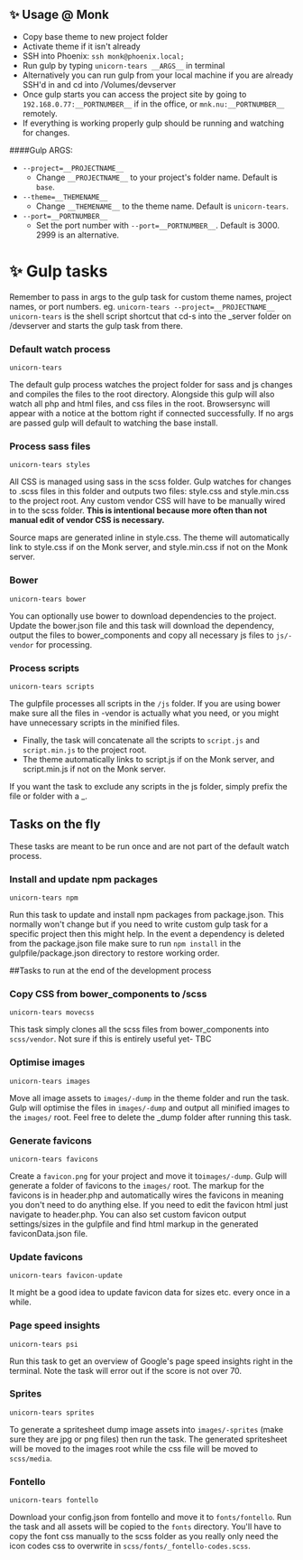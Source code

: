 ## ✨ Usage @ Monk
- Copy base theme to new project folder
- Activate theme if it isn't already
- SSH into Phoenix: ``ssh monk@phoenix.local; ``
- Run gulp by typing ``unicorn-tears __ARGS__`` in terminal
- Alternatively you can run gulp from your local machine if you are already SSH'd in and cd into /Volumes/devserver
- Once gulp starts you can access the project site by going to ``192.168.0.77:__PORTNUMBER__`` if in the office, or ``mnk.nu:__PORTNUMBER__`` remotely.
- If everything is working properly gulp should be running and watching for changes.

####Gulp ARGS:
- ``--project=__PROJECTNAME__ ``  
    - Change ``__PROJECTNAME__`` to your project's folder name. Default is `base`.
- ``--theme=__THEMENAME__`` 
    - Change ``__THEMENAME__`` to the theme name. Default is `unicorn-tears`.
- ``--port=__PORTNUMBER__ ``
    - Set the port number with ``--port=__PORTNUMBER__``. Default is 3000. 2999 is an alternative.


# ✨ Gulp tasks

Remember to pass in args to the gulp task for custom theme names, project names, or port numbers.
eg. ``unicorn-tears --project=__PROJECTNAME__``
``unicorn-tears`` is the shell script shortcut that cd-s into the _server folder on /devserver and starts the gulp task from there.

### Default watch process
``unicorn-tears``

The default gulp process watches the project folder for sass and js changes and compiles the files to the root directory. Alongside this gulp will also watch all php and html files, and css files in the root.
Browsersync will appear with a notice at the bottom right if connected successfully.
If no args are passed gulp will default to watching the base install.

### Process sass files
``unicorn-tears styles``

All CSS is managed using sass in the scss folder. Gulp watches for changes to .scss files in this folder and outputs two files: style.css and style.min.css to the project root. 
Any custom vendor CSS will have to be manually wired in to the scss folder. **This is intentional because more often than not manual edit of vendor CSS is necessary.**

Source maps are generated inline in style.css. The theme will automatically link to style.css if on the Monk server, and style.min.css if not on the Monk server.

### Bower
``unicorn-tears bower``

You can optionally use bower to download dependencies to the project. Update the bower.json file and this task will download the dependency, output the files to bower_components and copy all necessary js files to ``js/-vendor`` for processing.

### Process scripts
``unicorn-tears scripts``

The gulpfile processes all scripts in the ``/js`` folder. If you are using bower make sure all the files in -vendor is actually what you need, or you might have unnecessary scripts in the minified files.

- Finally, the task will concatenate all the scripts to ``script.js`` and ``script.min.js`` to the project root.
- The theme automatically links to script.js if on the Monk server, and script.min.js if not on the Monk server.

If you want the task to exclude any scripts in the js folder, simply prefix the file or folder with a _.

## Tasks on the fly
These tasks are meant to be run once and are not part of the default watch process.

### Install and update npm packages
``unicorn-tears npm``

Run this task to update and install npm packages from package.json. This normally won't change but if you need to write custom gulp task for a specific project then this might help. In the event a dependency is deleted from the package.json file make sure to run  ``npm install`` in the gulpfile/package.json directory to restore working order.


##Tasks to run at the end of the development process

### Copy CSS from bower_components to /scss
``unicorn-tears movecss``

This task simply clones all the scss files from bower_components into ``scss/vendor``. Not sure if this is entirely useful yet- TBC

### Optimise images
``unicorn-tears images``

Move all image assets to ``images/-dump`` in the theme folder and run the task. Gulp will optimise the files in ``images/-dump`` and output all minified images to the ``images/`` root. Feel free to delete the _dump folder after running this task.

### Generate favicons
``unicorn-tears favicons``

Create a ``favicon.png`` for your project and move it to``images/-dump``. Gulp will generate a folder of favicons to the ``images/`` root. The markup for the favicons is in header.php and automatically wires the favicons in meaning you don't need to do anything else. If you need to edit the favicon html just navigate to header.php.  You can also set custom favicon output settings/sizes in the gulpfile and find html markup in the generated faviconData.json file.

### Update favicons
``unicorn-tears favicon-update``

It might be a good idea to update favicon data for sizes etc. every once in a while.

### Page speed insights
``unicorn-tears psi``

Run this task to get an overview of Google's page speed insights right in the terminal. Note the task will error out if the score is not over 70. 

### Sprites
``unicorn-tears sprites``

To generate a spritesheet dump image assets into ``images/-sprites`` (make sure they are jpg or png files) then run the task.
The generated spritesheet will be moved to the images root while the css file will be moved to ``scss/media``.

### Fontello
``unicorn-tears fontello``

Download your config.json from fontello and move it to ``fonts/fontello``.
Run the task and all assets will be copied to the ``fonts`` directory. You'll have to copy the font css manually to the scss folder as you really only need the icon codes css to overwrite in ``scss/fonts/_fontello-codes.scss``.